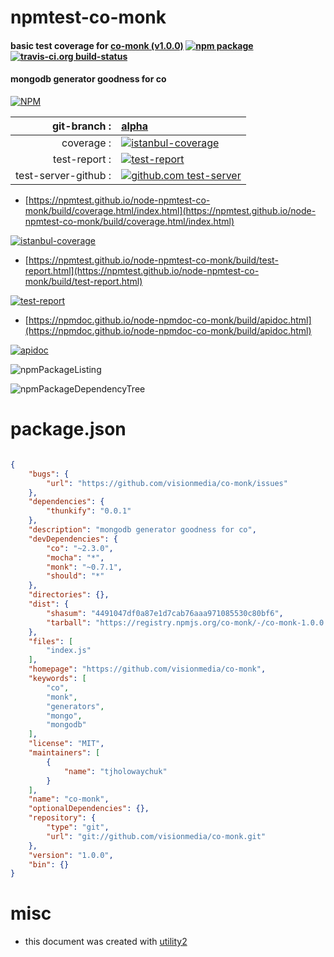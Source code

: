 # npmtest-co-monk

#### basic test coverage for  [co-monk (v1.0.0)](https://github.com/visionmedia/co-monk)  [![npm package](https://img.shields.io/npm/v/npmtest-co-monk.svg?style=flat-square)](https://www.npmjs.org/package/npmtest-co-monk) [![travis-ci.org build-status](https://api.travis-ci.org/npmtest/node-npmtest-co-monk.svg)](https://travis-ci.org/npmtest/node-npmtest-co-monk)

#### mongodb generator goodness for co

[![NPM](https://nodei.co/npm/co-monk.png?downloads=true&downloadRank=true&stars=true)](https://www.npmjs.com/package/co-monk)

| git-branch : | [alpha](https://github.com/npmtest/node-npmtest-co-monk/tree/alpha)|
|--:|:--|
| coverage : | [![istanbul-coverage](https://npmtest.github.io/node-npmtest-co-monk/build/coverage.badge.svg)](https://npmtest.github.io/node-npmtest-co-monk/build/coverage.html/index.html)|
| test-report : | [![test-report](https://npmtest.github.io/node-npmtest-co-monk/build/test-report.badge.svg)](https://npmtest.github.io/node-npmtest-co-monk/build/test-report.html)|
| test-server-github : | [![github.com test-server](https://npmtest.github.io/node-npmtest-co-monk/GitHub-Mark-32px.png)](https://npmtest.github.io/node-npmtest-co-monk/build/app/index.html) | | build-artifacts : | [![build-artifacts](https://npmtest.github.io/node-npmtest-co-monk/glyphicons_144_folder_open.png)](https://github.com/npmtest/node-npmtest-co-monk/tree/gh-pages/build)|

- [https://npmtest.github.io/node-npmtest-co-monk/build/coverage.html/index.html](https://npmtest.github.io/node-npmtest-co-monk/build/coverage.html/index.html)

[![istanbul-coverage](https://npmtest.github.io/node-npmtest-co-monk/build/screenCapture.buildCi.browser.%252Ftmp%252Fbuild%252Fcoverage.lib.html.png)](https://npmtest.github.io/node-npmtest-co-monk/build/coverage.html/index.html)

- [https://npmtest.github.io/node-npmtest-co-monk/build/test-report.html](https://npmtest.github.io/node-npmtest-co-monk/build/test-report.html)

[![test-report](https://npmtest.github.io/node-npmtest-co-monk/build/screenCapture.buildCi.browser.%252Ftmp%252Fbuild%252Ftest-report.html.png)](https://npmtest.github.io/node-npmtest-co-monk/build/test-report.html)

- [https://npmdoc.github.io/node-npmdoc-co-monk/build/apidoc.html](https://npmdoc.github.io/node-npmdoc-co-monk/build/apidoc.html)

[![apidoc](https://npmdoc.github.io/node-npmdoc-co-monk/build/screenCapture.buildCi.browser.%252Ftmp%252Fbuild%252Fapidoc.html.png)](https://npmdoc.github.io/node-npmdoc-co-monk/build/apidoc.html)

![npmPackageListing](https://npmtest.github.io/node-npmtest-co-monk/build/screenCapture.npmPackageListing.svg)

![npmPackageDependencyTree](https://npmtest.github.io/node-npmtest-co-monk/build/screenCapture.npmPackageDependencyTree.svg)



# package.json

```json

{
    "bugs": {
        "url": "https://github.com/visionmedia/co-monk/issues"
    },
    "dependencies": {
        "thunkify": "0.0.1"
    },
    "description": "mongodb generator goodness for co",
    "devDependencies": {
        "co": "~2.3.0",
        "mocha": "*",
        "monk": "~0.7.1",
        "should": "*"
    },
    "directories": {},
    "dist": {
        "shasum": "4491047df0a87e1d7cab76aaa971085530c80bf6",
        "tarball": "https://registry.npmjs.org/co-monk/-/co-monk-1.0.0.tgz"
    },
    "files": [
        "index.js"
    ],
    "homepage": "https://github.com/visionmedia/co-monk",
    "keywords": [
        "co",
        "monk",
        "generators",
        "mongo",
        "mongodb"
    ],
    "license": "MIT",
    "maintainers": [
        {
            "name": "tjholowaychuk"
        }
    ],
    "name": "co-monk",
    "optionalDependencies": {},
    "repository": {
        "type": "git",
        "url": "git://github.com/visionmedia/co-monk.git"
    },
    "version": "1.0.0",
    "bin": {}
}
```



# misc
- this document was created with [utility2](https://github.com/kaizhu256/node-utility2)
